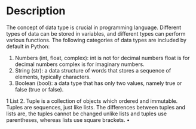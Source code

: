# Description

The concept of data type is crucial in programming language.
Different types of data can be stored in variables, and different types can perform various functions.
The following categories of data types are included by default in Python:
  1. Numbers (int, float, complex):
       int is not for decimal numbers
       float is for decimal numbers
       complex is for imaginary numbers.
  2. String (str):  a data structure of words that stores a sequence of elements, typically characters.
  3. Boolean (bool): a data type that has only two values, namely true or false (true or false).

  1   List
  2.  Tuple is a collection of objects which ordered and immutable. 
      Tuples are sequences, just like lists. The differences between tuples and lists are, the tuples cannot be changed unlike lists and tuples use parentheses, whereas       lists use square brackets.
      •	
